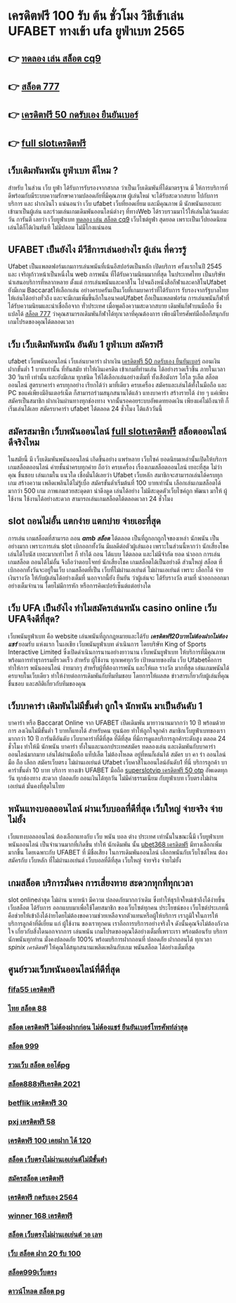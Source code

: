 # เครดิตฟรี 100 รับ ต้น ชั่วโมง วิธีเข้าเล่น UFABET  ทางเข้า ufa ยูฟ่าเบท 2565

## 👉 [ทดลอง เล่น สล็อต cq9](https://mabet.net/)
## 👉 [สล็อต 777](https://mabet.net/20-free-100/)
## 👉 [เครดิตฟรี 50 กดรับเอง ยืนยันเบอร์](https://mabet.net/register/)
## 👉 [full slotเครดิตฟรี](https://mabet.net/)

##  เว็บเดิมพันพนัน ยูฟ่าเบท ดีไหม ?

สำหรับ ในส่วน  เว็บ  ยูฟ่า  ได้รับการรับรองจากสากล ว่าเป็นเว็บเดิมพันที่ได้มาตรฐาน  มี ให้การบริการที่ดีพร้อมกับมีระบบความรักษาความปลอดภัยที่มีคุณภาพ  ผู้เล่นใหม่  จะได้รับสะดวกสบาย   ไปกับการบริการ  และ ฝากเงินไว แน่นอนว่า เว็บ  ufabet   เว็บที่ยอดเยี่ยม  และมีคุณภาพ  มี นักพนันเยอะแยะ   เข้ามาเป็นผู้เล่น  และร่วมเล่นเกมเดิมพันออนไลน์ต่างๆ ที่ทางWeb ได้รวบรวมมาไว้ให้เล่นไม่เว้นแต่ละวัน การันตี เลยว่า  เว็บยูฟ่าเบท [ทดลอง เล่น สล็อต cq9](https://mabet.net/20-free-100/) เว็บไซต์ยูฟ่า  สุดยอด  เพราะเป็นเว็ปยอดนิยม เล่นได้ก็ได้เงินทันที ไม่มีปลอม ไม่มีโกงแน่นอน


## UFABET เป็นยังไง มีวีธีการเล่นอย่างไร ผู้เล่น ที่ควรรู้ 

Ufabet  เป็นแพลตฟอร์มเกมการเล่นพนันที่เน้นอีสปอร์ตเป็นหลัก เปิดบริการ ครั้งแรกในปี 2545 และ เจริญก้าวหน้าเป็นหนึ่งใน web การพนัน ที่ได้รับความนิยมมากที่สุด ในประเทศไทย เป็นบริษัทนำเสนอบริการที่หลากหลาย ตั้งแต่ การเล่นพนันและคาสิโน ไปจนถึงหนังสือกีฬาและคาสิโนUfabet ยังมีเกม Baccaratให้เลือกเล่น อย่างครบครันเป็นเว็บที่เกมบาคาร่าที่ได้รับการ รับรองจากรัฐบาลไทยให้เล่นได้อย่างทั่วถึง และจะมีเกมเพิ่มขึ้นอีกในอนาคตUfabet ถือเป็นแพลตฟอร์ม การเล่นพนันกีฬาที่ได้รับความนิยมและน่าเชื่อถือจาก ทั่วประเทศ  เมื่อพูดถึงความสะดวกสบาย เดิมพันกีฬาบนมือถือ ซึ่ง แปลได้ [สล็อต 777](https://mabet.net/register/) ว่าคุณสามารถเดิมพันกีฬาได้ทุกเวลาที่คุณต้องการ เพียงมีโทรศัพท์มือถือก็สนุกกับ เกมโปรดของคุณได้ตลอดเวลา


## เว็บ เว็บเดิมพันพนัน อันดับ 1  ยูฟ่าเบท  สมัครฟรี

 ufabet เว็บพนันออนไลน์ เว็บเล่นบาคาร่า ฝากเงิน [เครดิตฟรี 50 กดรับเอง ยืนยันเบอร์](https://mabet.net/) ถอนเงิน  ฝากขั้นต่ำ 1 บาทเท่านั้น ที่ทันสมัย ทำให้เงินเครดิต เข้าเกมที่ท่านเล่น ได้อย่างรวดเร็วขึ้น ภายในเวลา  30 วินาที  เท่านั้น และยังมีเกม ทุกชนิด ให้ได้เลือกเล่นอย่างเต็มที่   ทั้งเสือมังกร ไฮโล รูเล็ต สล็อตออนไลน์ สูตรบาคาร่า ครบทุกอย่าง เรียกได้ว่า มาที่เดียว  ครบเครื่อง สมัครและเล่นได้ทั้งในมือถือ และ PC ขอแค่เพียงมีอินเตอร์เน็ต ก็สามารถร่วมสนุกสนานได้แล้ว แทงบาคาร่า สร้างรายได้ ง่าย ๆ แค่เพียงสมัครเป็นสมาชิก ฝากเงินผ่านทางทุกช่องทาง จากนั้นรอคอยระบบอัพเดทยอดเงิน เพียงแค่ไม่ถึงนาที ก็เริ่มเล่นได้เลย สมัครบาคาร่า ufabet ได้ตลอด 24 ชั่วโมง ได้แล้ววันนี้ 


## สมัครสมาชิก เว็บพนันออนไลน์ [full slotเครดิตฟรี](https://mabet.net/credit-free-50/)  สล็อตออนไลน์  ดีจริงไหม

 ในสมัยนี้ มี เว็บเดิมพันพนันออนไลน์ เกิดขึ้นอย่าง แพร่หลาย  เว็บไซค์ ยอดนิยมเหล่านั้นเปิดให้บริการเกมสล็อตออนไลน์  ค่ายชั้นนำครบทุกค่าย  ถือว่า ครบเครื่อง เรื่องเกมสล็อตออนไลน์ เยอะที่สุด ไม่ว่าคุณ ชื่นชอบ เล่นเกมใน แนวใด   เชื่อมั่นได้เลยว่า  Ufabet เว็บหลัก สมาชิกจะสามารถเล่นได้ครบทุกเกม สร้างความ เพลิดเพลินได้ไม่รู้เบื่อ สมัครขั้นต่ำเริ่มต้นที่ 100 บาทเท่านั้น เลือกเล่นเกมสล็อตได้มากว่า 500 เกม ภาพเกมสวยสะดุดตา น่าดึงดูด เล่นได้อย่าง ไม่มีสะดุดตัวเว็บไซค์ถูก พัฒนา มาให้ ผู้ใช้งาน ใช้งานได้อย่างสะดวก สามารถเล่นเกมสล็อตได้ตลอดเวลา 24 ชั่วโมง

##  slot ถอนไม่อั้น แตกง่าย แตกบ่าย จ่ายเอะที่สุด

การเล่น เกมสล็อตที่สามารถ ถอน  ***amb สล็อต*** ได้ตลอด  เป็นที่ถูกอกถูกใจของเหล่า นักพนัน  เป็นอย่างมาก เพราะการเล่น slot   เบิกออกทั้งวัน มีผลดีต่อตัวผู้เล่นเอง เพราะในส่วนนี้หากว่า นักเสี่ยงโชค เล่นได้โบนัส เยอะมากเท่าไหร่ ก็ ทำได้  ถอน ได้แบบ ได้ตลอด และไม่มีจำกัด ยอด นำออก การเล่น เกมสล็อต ถอนได้ไม่อั้น จึงถือว่าตอบโจทย์ นักเสี่ยงโชค  เกมสล็อตได้เป็นอย่างดี ส่วนใหญ่ สล็อต ที่  เบิกออกทั้งวันจะอยู่ในเว็บ เกมสล็อตที่เป็น  เว็บที่ไม่ผ่านเอเย่นต์ ไม่ผ่านเอเย่นต์  เพราะ เลือกได้ จ่าย เงินรางวัล ให้กับผู้เล่นได้อย่างเต็มที่ นอกจากนี้ยัง ยืนยัน  ว่าผู้เล่นจะ ได้รับรางวัล ตามที่ นำออกออกมาอย่างเต็มจำนวน โดยไม่มีการหัก หรือการคิดเปอร์เซ็นต์แต่อย่างใด 


## เว็บ UFA เป็นยังไง ทำไมสมัครเล่นพนัน casino online   เว็บ UFAจึงดีที่สุด?

 เว็บพนันยูฟ่าเบท คือ  website เล่นพนันที่ถูกกฎหมายและได้รับ ***เครดิตฟรี20บาทไม่ต้องฝากไม่ต้องแชร์*** ยอมรับ แห่งแรก  ในเอเชีย  เว็บพนันยูฟ่าเบท  ดำเนินการ โดยบริษัท King of Sports Interactive Limited ซึ่งเปิดดำเนินการนานอย่างยาวนาน  เว็บพนันยูฟ่าเบท ให้บริการที่มีคุณภาพ พร้อมการทำธุรกรรมที่รวดเร็ว สำหรับ ผู้ใช้งาน ทุกเพศทุกวัย เป้าหมายของทีม เว็บ Ufabetคือการทำให้การ พนันออนไลน์ ง่ายมากๆ สำหรับผู้ที่ต้องการพนัน และให้ผล รางวัล มากที่สุด เล่นเกมพนันได้ครบจบในเว็บเดียว ทำให้ง่ายต่อการเดิมพันกับทีมทีมชอบ โดยการให้ผลสด ข่าวสารเกี่ยวกับผู้เล่นที่คุณชื่นชอบ และสถิติเกี่ยวกับทีมของคุณ


## เว็บบาคาร่า  เดิมพันไม่มีขั้นต่ำ ถูกใจ นักพนัน มาเป็นอันดับ 1

บาคาร่า หรือ Baccarat Online จาก UFABET  เปิดเดิมพัน มายาวนานมากกว่า 10 ปี พร้อมด้วยการ  ลงเงินไม่มีขั้นต่ำ 1 บาทก็แทงได้ สำหรับคน ทุนน้อย ทำให้ถูกใจลูกค้า สมาชิกเว็บยูฟ่าเบทของเรามากกว่า 10 ปี การันตีอันดับ เว็บบาคาร่าที่ดีที่สุด  ที่ดีที่สุด   ที่มีการดูแลบริการลูกค้าระดับสูง ตลอด 24 ชั่วโมง ทำให้มี นักพนัน บาคาร่า ทั้งในและนอกประเทศสมัคร ทดลองเล่น และเดิมพันกับบาคาร่าออนไลน์มากมาย เล่นได้ผ่านมือถือ แท็ปเล็ต ไม่ต้องโหลด อยู่ที่หนก็เล่นได้  สมัคร บา คา ร่า ออนไลน์ มือ ถือ เลือก สมัครเว็บตรง ไม่ผ่านเอเย่นต์ Ufabet  เว็บคาสิโนออนไลน์อันดับ1 ที่นี่ บริการลูกค้า บาคาร่าขั้นต่ำ 10 บาท บริการ  ทางเข้า UFABET มือถือ [superslotvip เครดิตฟรี 50 otp](https://member.mabet.net/?action=login) อัพเดตทุกวัน ทุกช่องทาง สะดวก ปลอดภัย ถอนเงินได้ทุกวัน ไม่มีค่าธรรมเนียม กับยูฟ่าเบท เว็บตรงไม่ผ่านเอเย่นต์ มั่นคงที่สุดในไทย


## พนันแทงบอลออนไลน์  ผ่านเว็บบอลที่ดีที่สุด  เว็บใหญ่ จ่ายจริง จ่ายไม่ยั้ง

เว็บแทงบอลออนไลน์ ต้องเลือกแทงกับ เว็บ พนัน บอล ต่าง ประเทศ เท่านั้นในขณะนี้มี เว็บยูฟ่าเบท พนันออนไลน์ เป็นจำนวนมากที่เกิดขึ้น ทำให้ นักเดิมพัน นั้น [ubet368 เครดิตฟรี](https://mabet.net/credit-free-50/) มีทางเลือกเพิ่มมากขึ้น โดยเฉพาะกับ UFABET ที่  มีชื่อเสียง ในการเดิมพันออนไลน์ เลือกพนันกับเว็บไซต์ไหน ต้องสมัครกับ เว็บหลัก ที่ไม่ผ่านเอเย่นต์  เว็บบอลที่ดีที่สุด เว็บใหญ่ จ่ายจริง จ่ายไม่ยั้ง

##  เกมสล็อต บริการมั่นคง การเสี่ยงทาย สะดวกทุกที่ทุกเวลา

 slot onlineล่าสุด ไม่ผ่าน นายหน้า มีความ ปลอดภัยมากกว่าเดิม ซึ่งทำให้ธุรกิจใหม่เข้าถึงได้ง่ายขึ้น  เว็บสล็อต ได้รับการ ออกแบบมาเพื่อใช้โดยสมาชิก ของเว็บไซต์ทุกคน ประโยชน์ของ เว็บไซต์ประเภทนี้คือช่วยให้เข้าถึงได้ง่ายโดยไม่ต้องขอความช่วยเหลือจากตัวแทนหรือผู้ให้บริการ เราภูมิใจในการให้บริการลูกค้าที่ดีเยี่ยม แก่ ผู้ใช้งาน ของเราทุกคน เราถือการบริการอย่างจริงใจ ดังนั้นคุณจึงไม่ต้องกังวลใจ เกี่ยวกับสิ่งใดนอกจากการ เล่นพนัน เกมโปรดของคุณได้อย่างเต็มที่เพราะเรา พร้อมต้อนรับ บริการนักพนันทุกท่าน  มั่งคงปลอดภัย 100% พร้อมบริการฝากถอนที่ ปลอดภัย ฝากถอนได้ ทุกเวลา  *spinix เครดิตฟรี* ให้คุณได้สนุกสนานเพลิดเพลินกับเกม พนันสล็อต  ได้อย่างเต็มที่สุด


## ศูนย์รวมเว็บพนันออนไลน์ที่ดีที่สุด

### [fifa55 เครดิตฟรี](https://atom.io/themes/สมัครฟรีเครดิต%20เครดิตฟรี%2050%20รับหน้าเว็บ%20008%20สล็อต%20PG%2020รับ100%20เว็บตรง100%)
### [ไทย สล็อต 88](https://atom.io/themes/สมัครฟรีเครดิต%20สล็อต%2099%20racha%20008%20สล็อต%20PG%2020รับ100%20เว็บตรง100%)
### [สล็อต เครดิตฟรี ไม่ต้องฝากก่อน ไม่ต้องแชร์ ยืนยันเบอร์โทรศัพท์ล่าสุด](https://atom.io/themes/สมัครฟรีเครดิต%20สล็อต%20เครดิต%20ฟรี%20100%20ไม่%20ต้อง%20แชร์%20008%20สล็อต%20PG%2020รับ100%20เว็บตรง100%)
### [สล็อต 999](https://atom.io/themes/สมัครฟรีเครดิต%20เครดิตฟรี%2050%20ล่าสุด%20วันนี้%20008%20สล็อต%20PG%2020รับ100%20เว็บตรง100%)
### [รวมเว็บ สล็อต ออโต้pg](https://atom.io/themes/สมัครฟรีเครดิต%20สล็อต%20เว็บใหญ่%20อันดับ%201%20008%20สล็อต%20PG%2020รับ100%20เว็บตรง100%)
### [สล็อต888ฟรีเครดิต 2021](https://atom.io/themes/สมัครฟรีเครดิต%20winner99%20เครดิตฟรี50%20008%20สล็อต%20PG%2020รับ100%20เว็บตรง100%)
### [betflik เครดิตฟรี 30](https://atom.io/themes/สมัครฟรีเครดิต%20ทางเข้าwwluck%20เครดิตฟรี%20150%20บาท%20008%20สล็อต%20PG%2020รับ100%20เว็บตรง100%)
### [pxj เครดิตฟรี 58](https://atom.io/themes/สมัครฟรีเครดิต%20สล็อต%20pg%20ฝาก-ถอน%20วอ%20ล%20เล็%20ต%20008%20สล็อต%20PG%2020รับ100%20เว็บตรง100%)
### [เครดิตฟรี 100 เคยฝาก ได้ 120](https://atom.io/themes/สมัครฟรีเครดิต%20เครดิตฟรี%20กด%20รับ%20เอง%2088%202022%20008%20สล็อต%20PG%2020รับ100%20เว็บตรง100%)
### [สล็อต เว็บตรงไม่ผ่านเอเย่นต์ไม่มีขั้นต่ํา](https://atom.io/themes/สมัครฟรีเครดิต%20สล็อต%20jdb%20008%20สล็อต%20PG%2020รับ100%20เว็บตรง100%)
### [สมัครสล็อต เครดิตฟรี](https://atom.io/themes/สมัครฟรีเครดิต%20สล็อต%20เว็บ%20ใหม่%20008%20สล็อต%20PG%2020รับ100%20เว็บตรง100%)
### [เครดิตฟรี กดรับเอง 2564](https://atom.io/themes/สมัครฟรีเครดิต%20point%20เครดิตฟรี49%20008%20สล็อต%20PG%2020รับ100%20เว็บตรง100%)
### [winner 168 เครดิตฟรี](https://atom.io/themes/สมัครฟรีเครดิต%20สล็อต%20super%20008%20สล็อต%20PG%2020รับ100%20เว็บตรง100%)
### [สล็อต เว็บตรงไม่ผ่านเอเย่นต์ วอ เลท](https://atom.io/themes/สมัครฟรีเครดิต%20เครดิตฟรี%20ทั้งหมด%20008%20สล็อต%20PG%2020รับ100%20เว็บตรง100%)
### [เว็บ สล็อต ฝาก 20 รับ 100](https://atom.io/themes/สมัครฟรีเครดิต%20สล็อต%20ทดลองเล่นฟรี%20ถอนได้2021%20008%20สล็อต%20PG%2020รับ100%20เว็บตรง100%)
### [สล็อต999เว็บตรง](https://atom.io/themes/สมัครฟรีเครดิต%20สล็อต%20xo%20008%20สล็อต%20PG%2020รับ100%20เว็บตรง100%)
### [ดาวน์โหลด สล็อต pg](https://atom.io/themes/สมัครฟรีเครดิต%20joker%20เครดิตฟรี%20100%20ไม่ต้องแชร์2021%20008%20สล็อต%20PG%2020รับ100%20เว็บตรง100%)